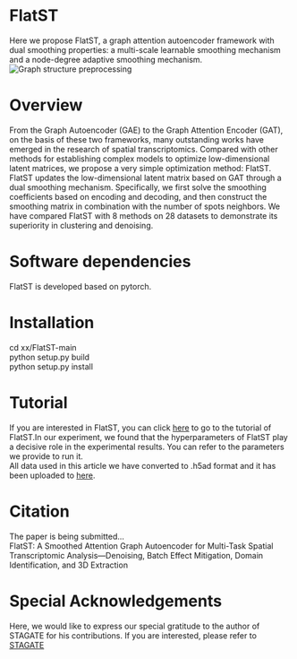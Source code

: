 # FlatST
Here we propose FlatST, a graph attention autoencoder framework with dual smoothing properties: a multi-scale learnable smoothing mechanism and a node-degree adaptive smoothing mechanism.
![Graph structure preprocessing](https://s21.ax1x.com/2025/09/02/pVgnprT.png)
# Overview
From the Graph Autoencoder (GAE) to the Graph Attention Encoder (GAT), on the basis of these two frameworks, many outstanding works have emerged in the research of spatial transcriptomics. Compared with other methods for establishing complex models to optimize low-dimensional latent matrices, we propose a very simple optimization method: FlatST. FlatST updates the low-dimensional latent matrix based on GAT through a dual smoothing mechanism. Specifically, we first solve the smoothing coefficients based on encoding and decoding, and then construct the smoothing matrix in combination with the number of spots neighbors. We have compared FlatST with 8 methods on 28 datasets to demonstrate its superiority in clustering and denoising.
# Software dependencies
FlatST is developed based on pytorch.
# Installation
cd xx/FlatST-main  
python setup.py build  
python setup.py install
# Tutorial
If you are interested in FlatST, you can click [here](https://flatst-tutorial.readthedocs.io/en/latest/) to go to the tutorial of FlatST.In our experiment, we found that the hyperparameters of FlatST play a decisive role in the experimental results. You can refer to the parameters we provide to run it.  
All data used in this article we have converted to .h5ad format and it has been uploaded to [here](https://drive.google.com/drive/folders/1WmBwN9hPjBlyJsMhX62u0gO7vzeOTH1q?dmr=1&ec=wgc-drive-globalnav-goto).
# Citation
The paper is being submitted...  
FlatST: A Smoothed Attention Graph Autoencoder for Multi-Task Spatial Transcriptomic Analysis—Denoising, Batch Effect Mitigation, Domain Identification, and 3D Extraction
# Special Acknowledgements
Here, we would like to express our special gratitude to the author of STAGATE for his contributions. If you are interested, please refer to [STAGATE](https://www.nature.com/articles/s41467-022-29439-6#citeas)
